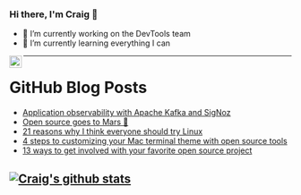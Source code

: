 ### Hi there, I'm Craig 👋

<!--
**CraigTeelFugro/CraigTeelFugro** is a ✨ _special_ ✨ repository because its `README.md` (this file) appears on your GitHub profile.

Here are some ideas to get you started:
-->

- 🔭 I’m currently working on the DevTools team
- 🌱 I’m currently learning everything I can

[<img align="left" alt="Craig Teel | LinkedIn" width="22px" src="https://cdn.jsdelivr.net/npm/simple-icons@v3/icons/linkedin.svg" />][linkedin]

---

# GitHub Blog Posts

<!-- BLOG-POST-LIST:START -->
- [Application observability with Apache Kafka and SigNoz](https://opensource.com/article/21/4/observability-apache-kafka-signoz)
- [Open source goes to Mars 🚀](https://github.blog/2021-04-19-open-source-goes-to-mars/)
- [21 reasons why I think everyone should try Linux](https://opensource.com/article/21/4/linux-reasons)
- [4 steps to customizing your Mac terminal theme with open source tools](https://opensource.com/article/21/4/zsh-mac)
- [13 ways to get involved with your favorite open source project](https://opensource.com/article/21/4/open-source-project-level)
<!-- BLOG-POST-LIST:END -->

## [![Craig's github stats](https://github-readme-stats.vercel.app/api?username=craigteelfugro)](https://github.com/anuraghazra/github-readme-stats)


[linkedin]: https://linkedin.com/in/craig-teel-b8786771
